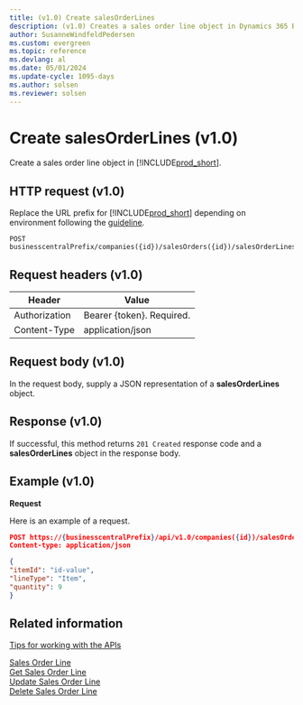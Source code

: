 ```yaml
---
title: (v1.0) Create salesOrderLines
description: (v1.0) Creates a sales order line object in Dynamics 365 Business Central.
author: SusanneWindfeldPedersen
ms.custom: evergreen
ms.topic: reference
ms.devlang: al
ms.date: 05/01/2024
ms.update-cycle: 1095-days
ms.author: solsen
ms.reviewer: solsen
---
```


# Create salesOrderLines (v1.0)
Create a sales order line object in [!INCLUDE[prod_short](../../../includes/prod_short.md)].

## HTTP request (v1.0)
Replace the URL prefix for [!INCLUDE[prod_short](../../../includes/prod_short.md)] depending on environment following the [guideline](../../v1.0/endpoints-apis-for-dynamics.md).

```
POST businesscentralPrefix/companies({id})/salesOrders({id})/salesOrderLines
```

## Request headers (v1.0)

|Header|Value|
|------|-----|
|Authorization  |Bearer {token}. Required.    |
|Content-Type   |application/json    |

## Request body (v1.0)
In the request body, supply a JSON representation of a **salesOrderLines** object.
## Response (v1.0)
If successful, this method returns ```201 Created``` response code and a **salesOrderLines** object in the response body.

## Example (v1.0)

**Request**

Here is an example of a request.

```json
POST https://{businesscentralPrefix}/api/v1.0/companies({id})/salesOrders({id})/salesOrderLines
Content-type: application/json

{
"itemId": "id-value",
"lineType": "Item",
"quantity": 9
}
```
## Related information
[Tips for working with the APIs](../../../developer/devenv-connect-apps-tips.md)  

[Sales Order Line](../resources/dynamics_salesorderline.md)  
[Get Sales Order Line](../api/dynamics_salesorderline_get.md)  
[Update Sales Order Line](../api/dynamics_salesorderline_update.md)  
[Delete Sales Order Line](../api/dynamics_salesorderline_delete.md)  